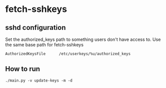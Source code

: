 # fetch-sshkeys

## sshd configuration
Set the authorized_keys path to something users don't have access to.
Use the same base path for fetch-sshkeys
```
AuthorizedKeysFile      /etc/userkeys/%u/authorized_keys
```

## How to run
```shell
./main.py -v update-keys -m -d
```